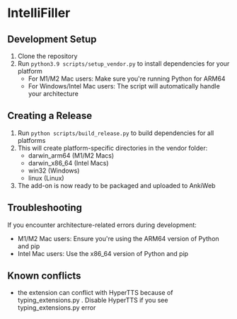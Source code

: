 # IntelliFiller

## Development Setup
1. Clone the repository
2. Run `python3.9 scripts/setup_vendor.py` to install dependencies for your platform
   - For M1/M2 Mac users: Make sure you're running Python for ARM64
   - For Windows/Intel Mac users: The script will automatically handle your architecture

## Creating a Release
1. Run `python scripts/build_release.py` to build dependencies for all platforms
2. This will create platform-specific directories in the vendor folder:
   - darwin_arm64 (M1/M2 Macs)
   - darwin_x86_64 (Intel Macs)
   - win32 (Windows)
   - linux (Linux)
3. The add-on is now ready to be packaged and uploaded to AnkiWeb

## Troubleshooting
If you encounter architecture-related errors during development:
- M1/M2 Mac users: Ensure you're using the ARM64 version of Python and pip
- Intel Mac users: Use the x86_64 version of Python and pip

## Known conflicts
- the extension can conflict with HyperTTS because of  typing_extensions.py . Disable HyperTTS if you see typing_extensions.py error